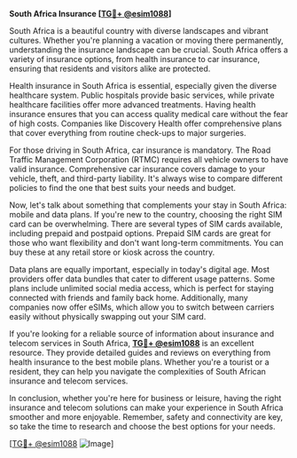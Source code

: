**South Africa Insurance [[TG💪+ @esim1088](https://t.me/s/esim1088)]**

South Africa is a beautiful country with diverse landscapes and vibrant cultures. Whether you're planning a vacation or moving there permanently, understanding the insurance landscape can be crucial. South Africa offers a variety of insurance options, from health insurance to car insurance, ensuring that residents and visitors alike are protected.

Health insurance in South Africa is essential, especially given the diverse healthcare system. Public hospitals provide basic services, while private healthcare facilities offer more advanced treatments. Having health insurance ensures that you can access quality medical care without the fear of high costs. Companies like Discovery Health offer comprehensive plans that cover everything from routine check-ups to major surgeries.

For those driving in South Africa, car insurance is mandatory. The Road Traffic Management Corporation (RTMC) requires all vehicle owners to have valid insurance. Comprehensive car insurance covers damage to your vehicle, theft, and third-party liability. It's always wise to compare different policies to find the one that best suits your needs and budget.

Now, let's talk about something that complements your stay in South Africa: mobile and data plans. If you're new to the country, choosing the right SIM card can be overwhelming. There are several types of SIM cards available, including prepaid and postpaid options. Prepaid SIM cards are great for those who want flexibility and don't want long-term commitments. You can buy these at any retail store or kiosk across the country.

Data plans are equally important, especially in today's digital age. Most providers offer data bundles that cater to different usage patterns. Some plans include unlimited social media access, which is perfect for staying connected with friends and family back home. Additionally, many companies now offer eSIMs, which allow you to switch between carriers easily without physically swapping out your SIM card.

If you're looking for a reliable source of information about insurance and telecom services in South Africa, **[TG💪+ @esim1088](https://t.me/s/esim1088)** is an excellent resource. They provide detailed guides and reviews on everything from health insurance to the best mobile plans. Whether you're a tourist or a resident, they can help you navigate the complexities of South African insurance and telecom services.

In conclusion, whether you're here for business or leisure, having the right insurance and telecom solutions can make your experience in South Africa smoother and more enjoyable. Remember, safety and connectivity are key, so take the time to research and choose the best options for your needs. 

[[TG💪+ @esim1088](https://t.me/s/esim1088) ![Image](https://i.postimg.cc/Y0z9fWf4/image.png)]